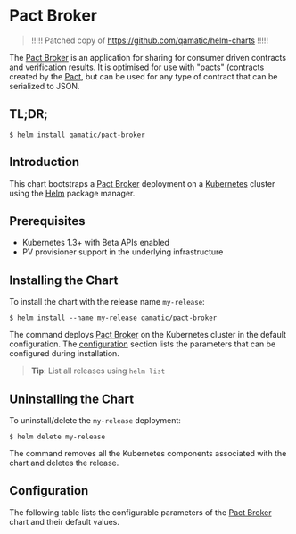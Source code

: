 # Pact Broker

> !!!!! Patched copy of https://github.com/qamatic/helm-charts !!!!!

The [Pact Broker](https://github.com/pact-foundation/pact_broker) is an application for sharing for consumer driven contracts and verification results. It is optimised for use with "pacts" (contracts created by the [Pact](https://docs.pact.io/), but can be used for any type of contract that can be serialized to JSON.

## TL;DR;

```console
$ helm install qamatic/pact-broker
```

## Introduction

This chart bootstraps a [Pact Broker](https://github.com/pact-foundation/pact_broker) deployment on a [Kubernetes](http://kubernetes.io) cluster using the [Helm](https://helm.sh) package manager.

## Prerequisites

- Kubernetes 1.3+ with Beta APIs enabled
- PV provisioner support in the underlying infrastructure

## Installing the Chart

To install the chart with the release name `my-release`:

```console
$ helm install --name my-release qamatic/pact-broker
```

The command deploys [Pact Broker](https://github.com/pact-foundation/pact_broker) on the Kubernetes cluster in the default configuration. The [configuration](#configuration) section lists the parameters that can be configured during installation.

> **Tip**: List all releases using `helm list`

## Uninstalling the Chart

To uninstall/delete the `my-release` deployment:

```console
$ helm delete my-release
```
The command removes all the Kubernetes components associated with the chart and deletes the release.

## Configuration
The following table lists the configurable parameters of the [Pact Broker](https://github.com/pact-foundation/pact_broker) chart and their default values.


 